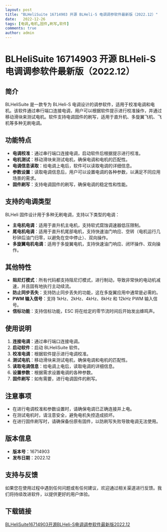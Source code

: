 ```yaml
---
layout: post
title: "BLHeliSuite 16714903 开源 BLHeli-S 电调调参软件最新版（2022.12）"
date:   2022-12-26
tags: [电调,电机,固件,刷写,软件]
comments: true
author: admin
---
```

# BLHeliSuite 16714903 开源 BLHeli-S 电调调参软件最新版（2022.12）

## 简介

BLHeliSuite 是一款专为 BLHeli-S 电调设计的调参软件，适用于校准电调和电机。该软件通过串行端口连接电调，用户可以根据软件提示进行校准操作，并通过移动滑块来测试电机。软件支持电调固件的刷写，适用于直升机、多旋翼飞机、飞机等多种无刷电调。

## 功能特点

- **电调校准**：通过串行端口连接电调，启动软件后根据提示进行校准。
- **电机测试**：移动滑块来测试电机，确保电调和电机的匹配性。
- **电调信息读取**：给电调上电后，软件可以读取电调的详细信息。
- **参数设置**：读取电调信息后，用户可以设置电调的各种参数，以满足不同应用场景的需求。
- **固件刷写**：支持电调固件的刷写，确保电调的稳定性和性能。

## 支持的电调类型

BLHeli 固件设计用于多种无刷电调，支持以下类型的电调：

- **主电机电调**：适用于直升机主电机，支持软式腐蚀调速器低压限制。
- **尾电机电调**：适用于直升机尾部电机，支持快速油门响应、空转（电机运行几秒钟后油门归零，以避免在空中停止）、双向操作。
- **多旋翼电机电调**：适用于多旋翼电机，支持快速油门响应、闭环操作、双向操作。

## 其他特性

- **阻尼灯模式**：所有代码都支持阻尼灯模式，进行制动，导致非常快的电动机减速，并且固有地执行主动续流。
- **防止同步丢失**：支持防止同步丢失的功能，这在多旋翼应用中通常是必需的。
- **PWM 输入信号**：支持 1kHz、2kHz、4kHz、8kHz 和 12kHz PWM 输入信号。
- **信标功能**：支持信标功能，ESC 将在给定的零节流时间后开始发出蜂鸣声。

## 使用说明

1. **连接电调**：通过串行端口连接电调。
2. **启动软件**：启动 BLHeliSuite 软件。
3. **校准电调**：根据软件提示进行电调校准。
4. **测试电机**：移动滑块来测试电机，确保电调和电机的匹配性。
5. **读取电调信息**：给电调上电后，读取电调的详细信息。
6. **设置参数**：根据需求设置电调的各种参数。
7. **固件刷写**：如有需要，进行电调固件的刷写。

## 注意事项

- 在进行电调校准和参数设置时，请确保电调已正确连接并上电。
- 在测试电机时，请注意安全，避免电机失控造成损坏。
- 在进行固件刷写时，请确保备份原有固件，以防刷写失败导致电调无法使用。

## 版本信息

- **版本号**：16714903
- **发布日期**：2022.12

## 支持与反馈

如果您在使用过程中遇到任何问题或有任何建议，欢迎通过相关渠道进行反馈。我们将持续改进软件，以提供更好的用户体验。

## 下载链接

[BLHeliSuite16714903开源BLHeli-S电调调参软件最新版2022.12](https://pan.quark.cn/s/4b715a6dc525)
